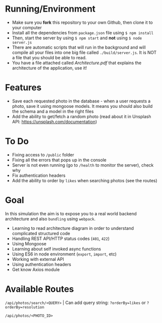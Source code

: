 # Running/Environment

- Make sure you **fork** this repository to your own Github, then clone it to your computer
- Install all the dependencies from `package.json` file using `$ npm install `
- Then, start the server by using `$ npm start` and **not** using `$ node server.js`
- There are automatic scripts that will run in the background and will compile all your
files into one big file called `./build/server.js`.
It is NOT a file that you should be able to read.
- You have a file attached called _Architecture.pdf_ that explains the architecture of the application, use it!

# Features

- Save each requested photo in the database - when a user requests a photo, save it using mongoose models. It means you should also build the schema and a model in the right files
- Add the ability to get/fetch a random photo (read about it in Unsplash API: https://unsplash.com/documentation)

# To Do

- Fixing access to `/public` folder
- Fixing all the errors that pops up in the console
- Server is not even running (go to `/health` to monitor the server), check why
- Fix authentication headers
- Add the ability to order by `likes` when searching photos (see the routes)

# Goal

In this simulation the aim is to expose you to a real world backend architecture and also `bundling` using `webpack`.
- Learning to read architecture diagram in order to understand complicated structured code
- Handling REST API/HTTP status codes (`401`, `422`)
- Using Mongoose
- Learning about self invoked async functions
- Using ES6 in node environment (`export`, `import`, etc)
- Working with external API 
- Using authentication headers
- Get know Axios module

# Available Routes
`/api/photos/search/<QUERY>` | Can add query string: `?orderBy=likes` or `?orderBy=resolution`
 
`/api/photos/<PHOTO_ID>`
